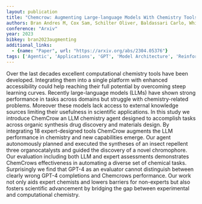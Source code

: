 ```yaml
---
layout: publication
title: "Chemcrow: Augmenting Large-language Models With Chemistry Tools"
authors: Bran Andres M, Cox Sam, Schilter Oliver, Baldassari Carlo, White Andrew D, Schwaller Philippe
conference: "Arxiv"
year: 2023
bibkey: bran2023augmenting
additional_links:
  - {name: "Paper", url: "https://arxiv.org/abs/2304.05376"}
tags: ['Agentic', 'Applications', 'GPT', 'Model Architecture', 'Reinforcement Learning', 'Tools']
---
```

Over the last decades excellent computational chemistry tools have been developed. Integrating them into a single platform with enhanced accessibility could help reaching their full potential by overcoming steep learning curves. Recently large-language models (LLMs) have shown strong performance in tasks across domains but struggle with chemistry-related problems. Moreover these models lack access to external knowledge sources limiting their usefulness in scientific applications. In this study we introduce ChemCrow an LLM chemistry agent designed to accomplish tasks across organic synthesis drug discovery and materials design. By integrating 18 expert-designed tools ChemCrow augments the LLM performance in chemistry and new capabilities emerge. Our agent autonomously planned and executed the syntheses of an insect repellent three organocatalysts and guided the discovery of a novel chromophore. Our evaluation including both LLM and expert assessments demonstrates ChemCrows effectiveness in automating a diverse set of chemical tasks. Surprisingly we find that GPT-4 as an evaluator cannot distinguish between clearly wrong GPT-4 completions and Chemcrows performance. Our work not only aids expert chemists and lowers barriers for non-experts but also fosters scientific advancement by bridging the gap between experimental and computational chemistry.
